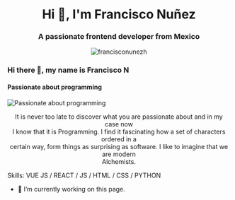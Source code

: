<h1 align="center">Hi 👋, I'm Francisco Nuñez</h1>
<h3 align="center">A passionate frontend developer from Mexico</h3>

<p align="center"><img src="https://komarev.com/ghpvc/?username=francisconunezh&label=Profile%20views&color=0e75b6&style=flat" alt="francisconunezh" /> </p>

### Hi there 👋, my name is Francisco N
#### Passionate about programming
![Passionate about programming](https://pbs.twimg.com/profile_banners/1348662446/1647586466/600x200)

<p align="center"> It is never too late to discover what you are passionate about and in my case now <br>
I know that it is Programming. I find it fascinating how a set of characters ordered in a <br>
certain way, form things as surprising as software. I like to imagine that we are modern <br>
Alchemists. </p>

Skills: VUE JS / REACT / JS / HTML / CSS / PYTHON

- 🔭 I’m currently working on this page. 









